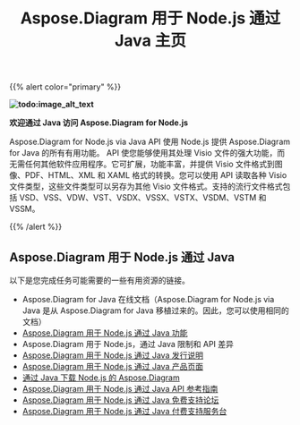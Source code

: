 ﻿---
title: Aspose.Diagram 用于 Node.js 通过 Java 主页
type: docs
description: Aspose.Diagram for Node.js via Java API 提供 Visio 文件格式转换为图像、PDF、HTML、XML 和 XAML 格式。支持的流行文件格式包括 VSD、VSS、VDW、VST、VSDX、VSSX、VSTX、VSDM、VSTM 和 VSSM。
weight: 40
url: /zh/nodejsjava/
---
{{% alert color="primary" %}} 

**![todo:image_alt_text](aspose-diagram-for-node-js-via-java-home_1)**

**欢迎通过 Java 访问 Aspose.Diagram for Node.js**

Aspose.Diagram for Node.js via Java API 使用 Node.js 提供 Aspose.Diagram for Java 的所有有用功能。 API 使您能够使用其处理 Visio 文件的强大功能，而无需任何其他软件应用程序。它可扩展，功能丰富，并提供 Visio 文件格式到图像、PDF、HTML、XML 和 XAML 格式的转换。您可以使用 API 读取各种 Visio 文件类型，这些文件类型可以另存为其他 Visio 文件格式。支持的流行文件格式包括 VSD、VSS、VDW、VST、VSDX、VSSX、VSTX、VSDM、VSTM 和 VSSM。

{{% /alert %}} 
## **Aspose.Diagram 用于 Node.js 通过 Java**
以下是您完成任务可能需要的一些有用资源的链接。

- Aspose.Diagram for Java 在线文档（Aspose.Diagram for Node.js via Java 是从 Aspose.Diagram for Java 移植过来的。因此，您可以使用相同的文档）
- [Aspose.Diagram 用于 Node.js 通过 Java 功能](https://docs.aspose.com/display/diagramjava/Aspose.Diagram+for+Node.js+via+Java+Features)
- Aspose.Diagram 用于 Node.js，通过 Java 限制和 API 差异
- [Aspose.Diagram 用于 Node.js 通过 Java 发行说明](https://docs.aspose.com/display/diagramjava/Aspose.Diagram+for+Node.js+via+Java)
- [Aspose.Diagram 用于 Node.js 通过 Java 产品页面](https://products.aspose.com/diagram/nodejs-java/)
- [通过 Java 下载 Node.js 的 Aspose.Diagram](https://downloads.aspose.com/diagram/nodejs)
- [Aspose.Diagram 用于 Node.js 通过 Java API 参考指南](https://reference.aspose.com/diagram/nodejs)
- [Aspose.Diagram 用于 Node.js 通过 Java 免费支持论坛](https://forum.aspose.com/c/diagram/17)
- [Aspose.Diagram 用于 Node.js 通过 Java 付费支持服务台](https://helpdesk.aspose.com/)
